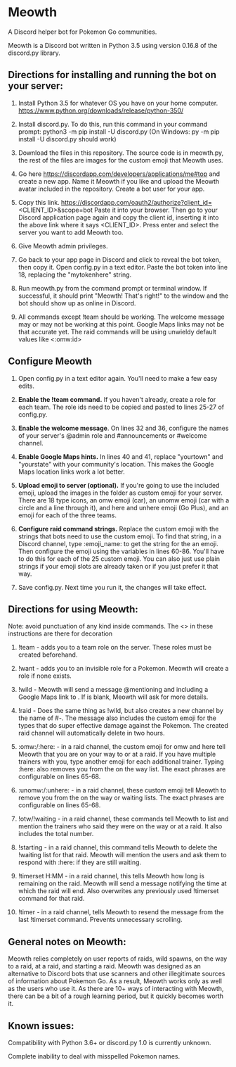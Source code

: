 # Meowth
A Discord helper bot for Pokemon Go communities.


Meowth is a Discord bot written in Python 3.5 using version 0.16.8 of the discord.py library.

## Directions for installing and running the bot on your server:

1. Install Python 3.5 for whatever OS you have on your home computer. https://www.python.org/downloads/release/python-350/
2. Install discord.py. To do this, run this command in your command prompt: python3 -m pip install -U discord.py
(On Windows: py -m pip install -U discord.py should work)

3. Download the files in this repository. The source code is in meowth.py, the rest of the files are images for the custom emoji
that Meowth uses.

4. Go here https://discordapp.com/developers/applications/me#top and create a new app. Name it Meowth if you like and upload the 
Meowth avatar included in the repository. Create a bot user for your app.

5. Copy this link. https://discordapp.com/oauth2/authorize?client_id=<CLIENT_ID>&scope=bot Paste it into your browser.
Then go to your Discord application page again and copy the client id, inserting it into the above link where it says <CLIENT_ID>.
Press enter and select the server you want to add Meowth too.

6. Give Meowth admin privileges.

7. Go back to your app page in Discord and click to reveal the bot token, then copy it. Open config.py in a text editor.  Paste the bot token into line 18, replacing the "mytokenhere" string.

8. Run meowth.py from the command prompt or terminal window. If successful, it should print "Meowth! That's right!" to the 
window and the bot should show up as online in Discord.

9. All commands except !team should be working. The welcome message may or may not be working at this point. Google Maps links may not be that accurate yet. The raid commands will be using unwieldy default values like <:omw:id>

## Configure Meowth

1. Open config.py in a text editor again. You'll need to make a few easy edits.

2. **Enable the !team command.** If you haven't already, create a role for each team. The role ids need to be copied and pasted to lines 25-27 of config.py.

3. **Enable the welcome message**. On lines 32 and 36, configure the names of your server's @admin role and #announcements or #welcome channel.

4. **Enable Google Maps hints.** In lines 40 and 41, replace "yourtown" and "yourstate" with your community's location. This makes the Google Maps location links work a lot better.

5. **Upload emoji to server (optional).** If you're going to use the included emoji, upload the images in the folder as custom emoji for your server. There are 18 type icons, an omw emoji (car), an unomw emoji (car with
a circle and a line through it), and here and unhere emoji (Go Plus), and an emoji for each of the three teams.

6. **Configure raid command strings.** Replace the custom emoji with the strings
that bots need to use the custom emoji. To find that string, in a Discord channel, type \:emoji_name: to get the string for 
the an emoji. Then configure the emoji using the variables in lines 60-86. You'll have to do this for 
each of the 25 custom emoji. You can also just use plain strings if your emoji slots are already taken or if you just prefer it that way.

7. Save config.py. Next time you run it, the changes will take effect.




## Directions for using Meowth:
Note: avoid punctuation of any kind inside commands. The <> in these instructions are there for decoration

1. !team <teamname> - adds you to a team role on the server. These roles must be created beforehand.

2. !want <pokemonname> - adds you to an invisible role for a Pokemon. Meowth will create a role if none exists.

3. !wild <pokemonname> <location> - Meowth will send a message @mentioning <pokemonname> and including a Google Maps link
to <location>. If <location> is blank, Meowth will ask for more details.

4. !raid <pokemonname> <location> - Does the same thing as !wild, but also creates a new channel by the name of
#<pokemonname>-<location>. The message also includes the custom emoji for the types that do super effective damage against the 
Pokemon. The created raid channel will automatically delete in two hours.

5. :omw:/:here: - in a raid channel, the custom emoji for omw and here tell Meowth that you are on your way to or at a raid.
If you have multiple trainers with you, type another emoji for each additional trainer. Typing :here: also removes you from the
on the way list. The exact phrases are configurable on lines 65-68.

6. :unomw:/:unhere: - in a raid channel, these custom emoji tell Meowth to remove you from the on the way or waiting lists. The exact phrases are configurable on lines 65-68.

7. !otw/!waiting - in a raid channel, these commands tell Meowth to list and mention the trainers who said they were on the way
or at a raid. It also includes the total number.

8. !starting - in a raid channel, this command tells Meowth to delete the !waiting list for that raid. Meowth will mention the
users and ask them to respond with :here: if they are still waiting.

9. !timerset H:MM - in a raid channel, this tells Meowth how long is remaining on the raid. Meowth will send a message notifying
the time at which the raid will end. Also overwrites any previously used !timerset command for that raid.

10. !timer - in a raid channel, tells Meowth to resend the message from the last !timerset command. Prevents unnecessary
scrolling.

## General notes on Meowth:

Meowth relies completely on user reports of raids, wild spawns, on the way to a raid, at a raid, and starting a raid. Meowth
was designed as an alternative to Discord bots that use scanners and other illegitimate sources of information about Pokemon Go.
As a result, Meowth works only as well as the users who use it. As there are 10+ ways of interacting with Meowth, there
can be a bit of a rough learning period, but it quickly becomes worth it.

## Known issues:

Compatibility with Python 3.6+ or discord.py 1.0 is currently unknown.

Complete inability to deal with misspelled Pokemon names.

